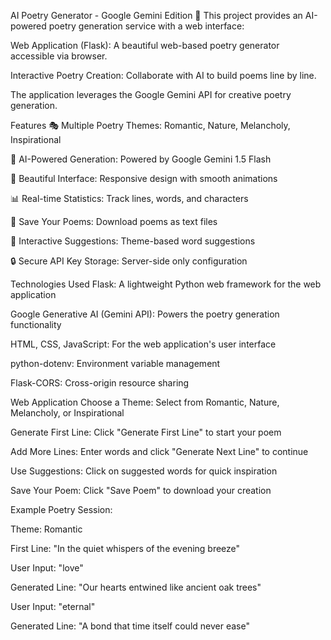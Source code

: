 AI Poetry Generator - Google Gemini Edition 📝
This project provides an AI-powered poetry generation service with a web interface:

Web Application (Flask): A beautiful web-based poetry generator accessible via browser.

Interactive Poetry Creation: Collaborate with AI to build poems line by line.

The application leverages the Google Gemini API for creative poetry generation.

Features
🎭 Multiple Poetry Themes: Romantic, Nature, Melancholy, Inspirational

🤖 AI-Powered Generation: Powered by Google Gemini 1.5 Flash

💫 Beautiful Interface: Responsive design with smooth animations

📊 Real-time Statistics: Track lines, words, and characters

💾 Save Your Poems: Download poems as text files

🎨 Interactive Suggestions: Theme-based word suggestions

🔒 Secure API Key Storage: Server-side only configuration

Technologies Used
Flask: A lightweight Python web framework for the web application

Google Generative AI (Gemini API): Powers the poetry generation functionality

HTML, CSS, JavaScript: For the web application's user interface

python-dotenv: Environment variable management

Flask-CORS: Cross-origin resource sharing

Web Application
Choose a Theme: Select from Romantic, Nature, Melancholy, or Inspirational

Generate First Line: Click "Generate First Line" to start your poem

Add More Lines: Enter words and click "Generate Next Line" to continue

Use Suggestions: Click on suggested words for quick inspiration

Save Your Poem: Click "Save Poem" to download your creation

Example Poetry Session:

Theme: Romantic

First Line: "In the quiet whispers of the evening breeze"

User Input: "love"

Generated Line: "Our hearts entwined like ancient oak trees"

User Input: "eternal"

Generated Line: "A bond that time itself could never ease"
